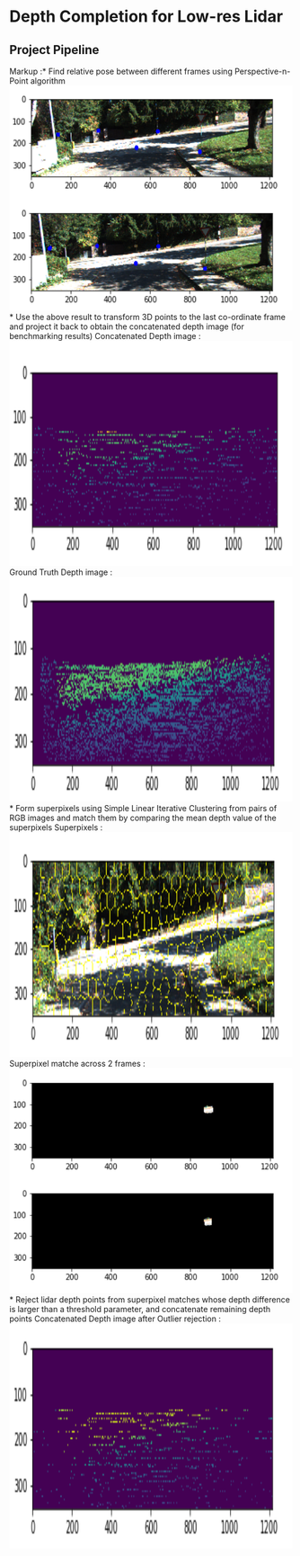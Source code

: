 # Depth Completion for Low-res Lidar

## Project Pipeline

Markup :* Find relative pose between different frames using Perspective-n-Point algorithm
<img src="media/PnP.png" width="700" height="400" />
	* Use the above result to transform 3D points to the last co-ordinate frame and project it back to obtain the concatenated depth image (for benchmarking results)
Concatenated Depth image : 
<img src="media/concDepth.png" width="700" height="400" />
Ground Truth Depth image : 
<img src="media/gt.png" width="700" height="400" />
	* Form superpixels using Simple Linear Iterative Clustering from pairs of RGB images and match them by comparing the mean depth value of the superpixels
Superpixels :
<img src="media/slic.png" width="700" height="400" />
Superpixel matche across 2 frames : 
<img src="media/matched_segments.png" width="700" height="400" />
	* Reject lidar depth points from superpixel matches whose depth difference is larger than a threshold parameter, and concatenate remaining depth points
Concatenated Depth image after Outlier rejection : 
<img src="media/concSLIC.png" width="700" height="400" />

